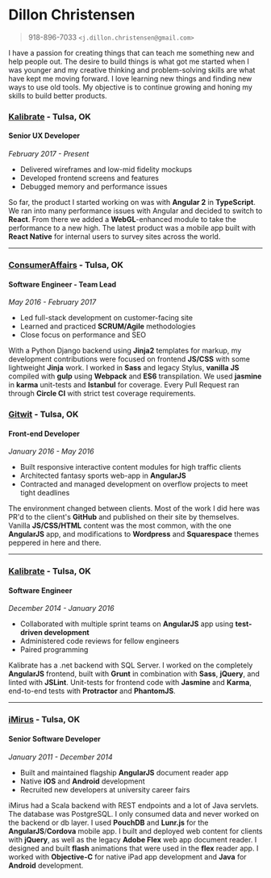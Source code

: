 # Dillon Christensen
> 918-896-7033 `<j.dillon.christensen@gmail.com>`

I have a passion for creating things that can teach me something new and help people out. The desire to build things is what got me started when I was younger and my creative thinking and problem-solving skills are what have kept me moving forward. I love learning new things and finding new ways to use old tools. My objective is to continue growing and honing my skills to build better products.

### [Kalibrate](http://www.kalibrate.com/) - Tulsa, OK
#### Senior UX Developer
_February 2017 - Present_

* Delivered wireframes and low-mid fidelity mockups
* Developed frontend screens and features
* Debugged memory and performance issues

So far, the product I started working on was with __Angular 2__ in __TypeScript__. We ran into many performance issues with Angular and decided to switch to __React__. From there we added a __WebGL__-enhanced module to take the performance to a new high. The latest product was a mobile app built with __React Native__ for internal users to survey sites across the world.

***

### [ConsumerAffairs](https://consumeraffairs.com/) - Tulsa, OK
#### Software Engineer - Team Lead
_May 2016 - February 2017_

* Led full-stack development on customer-facing site
* Learned and practiced __SCRUM/Agile__ methodologies
* Close focus on performance and SEO

With a Python Django backend using __Jinja2__ templates for markup, my development contributions were focused on frontend __JS/CSS__ with some lightweight __Jinja__ work. I worked in __Sass__ and legacy Stylus, __vanilla JS__ compiled with __gulp__ using __Webpack__ and __ES6__ transpilation. We used __jasmine__ in __karma__ unit-tests and __Istanbul__ for coverage. Every Pull Request ran through __Circle CI__ with strict test coverage requirements.

### [Gitwit](http://gitwit.com/) - Tulsa, OK
#### Front-end Developer
_January 2016 - May 2016_

* Built responsive interactive content modules for high traffic clients
* Architected fantasy sports web-app in __AngularJS__
* Contracted and managed development on overflow projects to meet tight deadlines

The environment changed between clients. Most of the work I did here was PR'd to the client's __GitHub__ and published on their site by themselves. Vanilla __JS/CSS/HTML__ content was the most common, with the one __AngularJS__ app, and modifications to __Wordpress__ and __Squarespace__ themes peppered in here and there.

***

### [Kalibrate](http://www.kalibrate.com/) - Tulsa, OK
#### Software Engineer
_December 2014 - January 2016_

* Collaborated with multiple sprint teams on __AngularJS__ app using __test-driven development__
* Administered code reviews for fellow engineers
* Paired programming

Kalibrate has a .net backend with SQL Server. I worked on the completely __AngularJS__ frontend, built with __Grunt__ in combination with __Sass__, __jQuery__, and linted with __JSLint__. Unit-tests for frontend code with __Jasmine__ and __Karma__, end-to-end tests with __Protractor__ and __PhantomJS__.

***

### [iMirus](http://imirus.com/) - Tulsa, OK
#### Senior Software Developer
_January 2011 - December 2014_

* Built and maintained flagship __AngularJS__ document reader app
* Native __iOS__ and __Android__ development
* Recruited new developers at university career fairs

iMirus had a Scala backend with REST endpoints and a lot of Java servlets. The database was PostgreSQL. I only consumed data and never worked on the backend or db layer. I used __PouchDB__ and __Lunr.js__ for the __AngularJS__/__Cordova__ mobile app. I built and deployed web content for clients with __jQuery__, as well as the legacy __Adobe Flex__ web app document reader. I designed and built __flash__ animations that were used in the __flex__ reader app. I worked with __Objective-C__ for native iPad app development and __Java__ for __Android__ development.
